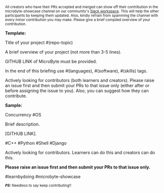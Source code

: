 <sup>All creators who have their PRs accepted and merged can show off their contribution in the microbyte-showcase channel on our community's [Slack workspace](criodo-world.slack.com). This will help the other participants by keeping them updated. Also, kindly refrain from spamming the channel with every minor contribution you may make. Please give a brief compiled overview of your contribution. </sup>



**Template:**

Title of your project #(repo-topic)

A brief overview of your project (not more than 3-5 lines). 

GITHUB LINK of MicroByte must be provided. 

In the end of this briefing use #(languages), #(software), #(skills) tags.

Actively looking for contributors (both learners and creators). Please raise an issue first and then submit your PRs to that issue only (either after or before assigning the issue to you). Also, you can suggest how they can contribute.



**Sample:**

Concurrency #OS

Brief description. 

[GITHUB LINK]. 

#C++ #Python #Shell #Django

Actively looking for contributors. Learners can do this and creators can do this. 

**Please raise an issue first and then submit your PRs to that issue only.**

#learnbydoing #microbyte-showcase



<sub>***PS:*** Needless to say keep contributing!!</sub>